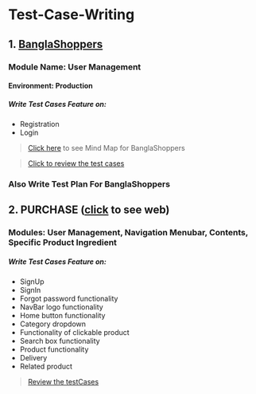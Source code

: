# Test-Case-Writing
 ## 1. [BanglaShoppers](https://www.banglashoppers.com/)
 ### Module Name: User Management
 #### Environment: Production
  ##### Write Test Cases Feature on:
- Registration 
- Login
>[Click here](https://drive.google.com/file/d/1n1YLHFhUti6cvkbbxGFlzu89MezoIxZC/view?usp=sharing) to see Mind Map for BanglaShoppers 

>[Click to review the test cases](https://docs.google.com/spreadsheets/d/1IWcL2KzMBsZ4q-MHAikqr8Jtn9_xlQfT/edit?usp=share_link&ouid=110212694347163662297&rtpof=true&sd=true)
### Also Write Test Plan For BanglaShoppers
 ## 2. PURCHASE ([click](https://e-view.000webhostapp.com/) to see web)
  ### Modules: User Management, Navigation Menubar, Contents, Specific Product Ingredient 
   ##### Write Test Cases Feature on:
- SignUp 
- SignIn
- Forgot password functionality 
- NavBar logo functionality
- Home button functionality
- Category dropdown
- Functionality of clickable product
- Search box functionality
- Product functionality
- Delivery 
- Related product 
>[Review the testCases](https://docs.google.com/spreadsheets/d/1rZObgriwmJxhlfbOlI8zSHMRw00OS-hh/edit?usp=share_link&ouid=110212694347163662297&rtpof=true&sd=true)
    
